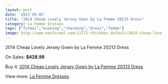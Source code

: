 ```yaml
---
layout: post
date: '2017-05-03'
title: "2014 Cheap Lovely Jersey Gown by La Femme 20213 Dress"
category: La Femme Dresses
tags: ["formal","evening","charming","dress","femme"]
image: http://www.neoformal.com/11771-thickbox_default/2014-cheap-lovely-jersey-gown-by-la-femme-20213-dress.jpg
---
```

2014 Cheap Lovely Jersey Gown by La Femme 20213 Dress

On Sales: **$428.99**
<a href="https://www.neoformal.com/en/la-femme-dresses-2014/4226-2014-cheap-lovely-jersey-gown-by-la-femme-20213-dress.html"><amp-img layout="responsive" width="600" height="600" src="//www.neoformal.com/11771-thickbox_default/2014-cheap-lovely-jersey-gown-by-la-femme-20213-dress.jpg" alt="2014 Cheap Lovely Jersey Gown by La Femme 20213 Dress 0" /></a>
<a href="https://www.neoformal.com/en/la-femme-dresses-2014/4226-2014-cheap-lovely-jersey-gown-by-la-femme-20213-dress.html"><amp-img layout="responsive" width="600" height="600" src="//www.neoformal.com/11773-thickbox_default/2014-cheap-lovely-jersey-gown-by-la-femme-20213-dress.jpg" alt="2014 Cheap Lovely Jersey Gown by La Femme 20213 Dress 1" /></a>
<a href="https://www.neoformal.com/en/la-femme-dresses-2014/4226-2014-cheap-lovely-jersey-gown-by-la-femme-20213-dress.html"><amp-img layout="responsive" width="600" height="600" src="//www.neoformal.com/11772-thickbox_default/2014-cheap-lovely-jersey-gown-by-la-femme-20213-dress.jpg" alt="2014 Cheap Lovely Jersey Gown by La Femme 20213 Dress 2" /></a>

Buy it: [2014 Cheap Lovely Jersey Gown by La Femme 20213 Dress](https://www.neoformal.com/en/la-femme-dresses-2014/4226-2014-cheap-lovely-jersey-gown-by-la-femme-20213-dress.html "2014 Cheap Lovely Jersey Gown by La Femme 20213 Dress")

View more: [La Femme Dresses](https://www.neoformal.com/en/56-la-femme-dresses-2014 "La Femme Dresses")